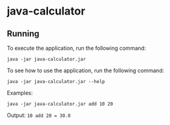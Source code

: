 # java-calculator

## Running

To execute the application, run the following command:

    java -jar java-calculator.jar

To see how to use the application, run the following command:

    java -jar java-calculator.jar --help

Examples:

    java -jar java-calculator.jar add 10 20

Output: `10 add 20 = 30.0`
